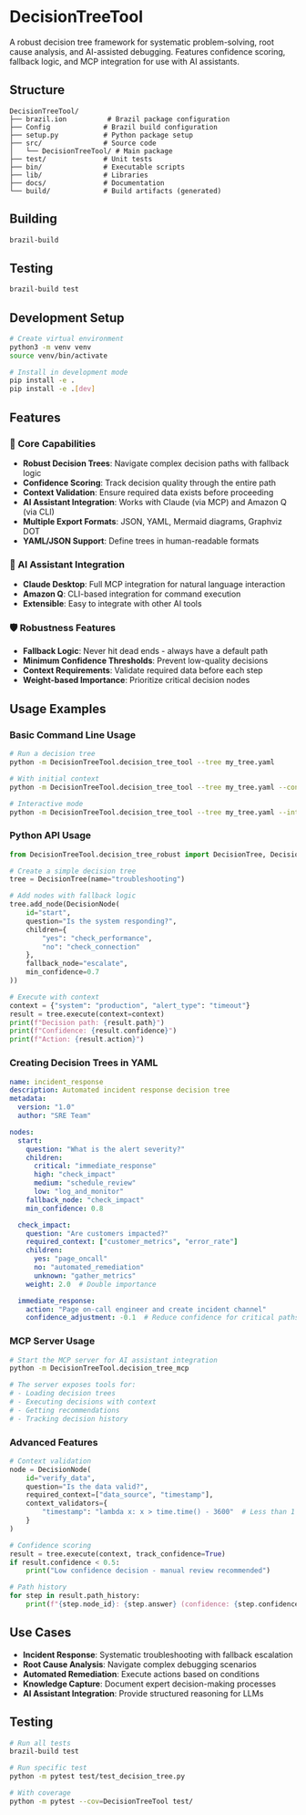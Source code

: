 # DecisionTreeTool

A robust decision tree framework for systematic problem-solving, root cause analysis, and AI-assisted debugging. Features confidence scoring, fallback logic, and MCP integration for use with AI assistants.

## Structure

```
DecisionTreeTool/
├── brazil.ion          # Brazil package configuration
├── Config             # Brazil build configuration
├── setup.py           # Python package setup
├── src/               # Source code
│   └── DecisionTreeTool/ # Main package
├── test/              # Unit tests
├── bin/               # Executable scripts
├── lib/               # Libraries
├── docs/              # Documentation
└── build/             # Build artifacts (generated)
```

## Building

```bash
brazil-build
```

## Testing

```bash
brazil-build test
```

## Development Setup

```bash
# Create virtual environment
python3 -m venv venv
source venv/bin/activate

# Install in development mode
pip install -e .
pip install -e .[dev]
```

## Features

### 🎯 Core Capabilities
- **Robust Decision Trees**: Navigate complex decision paths with fallback logic
- **Confidence Scoring**: Track decision quality through the entire path
- **Context Validation**: Ensure required data exists before proceeding
- **AI Assistant Integration**: Works with Claude (via MCP) and Amazon Q (via CLI)
- **Multiple Export Formats**: JSON, YAML, Mermaid diagrams, Graphviz DOT
- **YAML/JSON Support**: Define trees in human-readable formats

### 🤖 AI Assistant Integration
- **Claude Desktop**: Full MCP integration for natural language interaction
- **Amazon Q**: CLI-based integration for command execution
- **Extensible**: Easy to integrate with other AI tools

### 🛡️ Robustness Features
- **Fallback Logic**: Never hit dead ends - always have a default path
- **Minimum Confidence Thresholds**: Prevent low-quality decisions
- **Context Requirements**: Validate required data before each step
- **Weight-based Importance**: Prioritize critical decision nodes

## Usage Examples

### Basic Command Line Usage

```bash
# Run a decision tree
python -m DecisionTreeTool.decision_tree_tool --tree my_tree.yaml

# With initial context
python -m DecisionTreeTool.decision_tree_tool --tree my_tree.yaml --context '{"alert": "Container2", "severity": "high"}'

# Interactive mode
python -m DecisionTreeTool.decision_tree_tool --tree my_tree.yaml --interactive
```

### Python API Usage

```python
from DecisionTreeTool.decision_tree_robust import DecisionTree, DecisionNode

# Create a simple decision tree
tree = DecisionTree(name="troubleshooting")

# Add nodes with fallback logic
tree.add_node(DecisionNode(
    id="start",
    question="Is the system responding?",
    children={
        "yes": "check_performance",
        "no": "check_connection"
    },
    fallback_node="escalate",
    min_confidence=0.7
))

# Execute with context
context = {"system": "production", "alert_type": "timeout"}
result = tree.execute(context=context)
print(f"Decision path: {result.path}")
print(f"Confidence: {result.confidence}")
print(f"Action: {result.action}")
```

### Creating Decision Trees in YAML

```yaml
name: incident_response
description: Automated incident response decision tree
metadata:
  version: "1.0"
  author: "SRE Team"

nodes:
  start:
    question: "What is the alert severity?"
    children:
      critical: "immediate_response"
      high: "check_impact"
      medium: "schedule_review"
      low: "log_and_monitor"
    fallback_node: "check_impact"
    min_confidence: 0.8

  check_impact:
    question: "Are customers impacted?"
    required_context: ["customer_metrics", "error_rate"]
    children:
      yes: "page_oncall"
      no: "automated_remediation"
      unknown: "gather_metrics"
    weight: 2.0  # Double importance

  immediate_response:
    action: "Page on-call engineer and create incident channel"
    confidence_adjustment: -0.1  # Reduce confidence for critical paths
```

### MCP Server Usage

```bash
# Start the MCP server for AI assistant integration
python -m DecisionTreeTool.decision_tree_mcp

# The server exposes tools for:
# - Loading decision trees
# - Executing decisions with context
# - Getting recommendations
# - Tracking decision history
```

### Advanced Features

```python
# Context validation
node = DecisionNode(
    id="verify_data",
    question="Is the data valid?",
    required_context=["data_source", "timestamp"],
    context_validators={
        "timestamp": "lambda x: x > time.time() - 3600"  # Less than 1 hour old
    }
)

# Confidence scoring
result = tree.execute(context, track_confidence=True)
if result.confidence < 0.5:
    print("Low confidence decision - manual review recommended")

# Path history
for step in result.path_history:
    print(f"{step.node_id}: {step.answer} (confidence: {step.confidence})")
```

## Use Cases

- **Incident Response**: Systematic troubleshooting with fallback escalation
- **Root Cause Analysis**: Navigate complex debugging scenarios
- **Automated Remediation**: Execute actions based on conditions
- **Knowledge Capture**: Document expert decision-making processes
- **AI Assistant Integration**: Provide structured reasoning for LLMs

## Testing

```bash
# Run all tests
brazil-build test

# Run specific test
python -m pytest test/test_decision_tree.py

# With coverage
python -m pytest --cov=DecisionTreeTool test/
```

